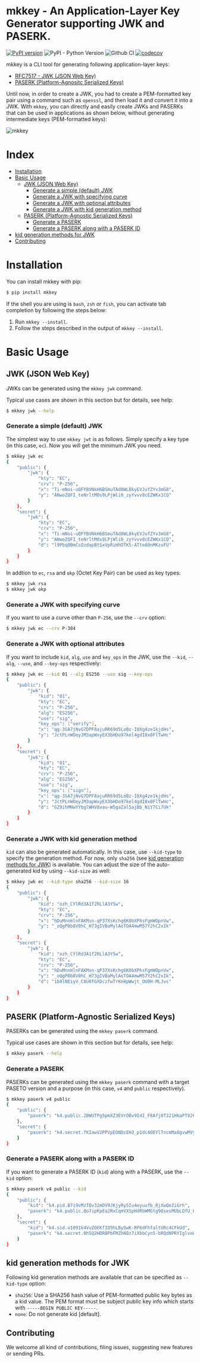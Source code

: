 # mkkey - An Application-Layer Key Generator supporting JWK and PASERK.

[![PyPI version](https://badge.fury.io/py/mkkey.svg)](https://badge.fury.io/py/mkkey)
![PyPI - Python Version](https://img.shields.io/pypi/pyversions/mkkey)
![Github CI](https://github.com/dajiaji/mkkey/actions/workflows/python-package.yml/badge.svg)
[![codecov](https://codecov.io/gh/dajiaji/mkkey/branch/main/graph/badge.svg?token=QN8GXEYEP3)](https://codecov.io/gh/dajiaji/mkkey)

mkkey is a CLI tool for generating following application-layer keys:
- [RFC7517 - JWK (JSON Web Key)](https://datatracker.ietf.org/doc/html/rfc7517)
- [PASERK (Platform-Agnositc Serialized Keys)](https://github.com/paseto-standard/paserk)

Until now, in order to create a JWK, you had to create a PEM-formatted key pair using a command
such as `openssl`, and then load it and convert it into a JWK. With `mkkey`, you can
directly and easily create JWKs and PASERKs that can be used in applications as shown below,
without generating intermediate keys (PEM-formatted keys):

![mkkey](https://github.com/dajiaji/mkkey/wiki/images/mkkey_header.png)

# Index

- [Installation](#installation)
- [Basic Usage](#basic-usage)
  - [JWK (JSON Web Key)](#jwk-json-web-key)
      - [Generate a simple (default) JWK](#generate-a-simple-default-jwk)
      - [Generate a JWK with specifying curve](#generate-a-jwk-with-specifying-curve)
      - [Generate a JWK with optional attributes](#generate-a-jwk-with-optional-attributes)
      - [Generate a JWK with kid generation method](#generate-a-jwk-with-kid-generation-method)
  - [PASERK (Platform-Agnostic Serialized Keys)](#paserk-platform-agnostic-serialized-keys)
      - [Generate a PASERK](#generate-a-paserk)
      - [Generate a PASERK along with a PASERK ID](#generate-a-paserk-along-with-a-paserk-id)
- [kid generation methods for JWK](#kid-generation-methods-for-jwk)
- [Contributing](#contributing)

# Installation

You can install mkkey with pip:

```sh
$ pip install mkkey
```

If the shell you are using is `bash`, `zsh` or `fish`, you can activate tab completion
by following the steps below:

1. Run `mkkey --install`.
2. Follow the steps described in the output of `mkkey --install`.

# Basic Usage

## JWK (JSON Web Key)

JWKs can be generated using the `mkkey jwk` command.

Typical use cases are shown in this section but for details, see help:

```sh
$ mkkey jwk --help
```

### Generate a simple (default) JWK

The simplest way to use `mkkey jwt` is as follows. Simply specify a key type (in this case, `ec`).
Now you will get the minimum JWK you need.

```sh
$ mkkey jwk ec
{
    "public": {
        "jwk": {
            "kty": "EC",
            "crv": "P-256",
            "x": "Ti-mNoi-uQFYBVNkH6BSmuTAd8WL8kyEVJufZYv3mG8",
            "y": "ANwoZQFI_teNrltM0s9LPjWli0_zyYvvv8cEZWKx1CQ"
        }
    },
    "secret": {
        "jwk": {
            "kty": "EC",
            "crv": "P-256",
            "x": "Ti-mNoi-uQFYBVNkH6BSmuTAd8WL8kyEVJufZYv3mG8",
            "y": "ANwoZQFI_teNrltM0s9LPjWli0_zyYvvv8cEZWKx1CQ",
            "d": "l9Pbq0BmCsOzdapBtSxVpRiHhDTK5-ATteA0nMKzvFU"
        }
    }
}
```

In addtion to `ec`, `rsa` and `okp` (Octet Key Pair) can be used as key types:

```sh
$ mkkey jwk rsa
$ mkkey jwk okp
```

### Generate a JWK with specifying curve

If you want to use a curve other than `P-256`, use the `--crv` option:

```sh
$ mkkey jwk ec --crv P-384
```

### Generate a JWK with optional attributes

If you want to include `kid`, `alg`, `use` and `key_ops` in the JWK,
use the `--kid`, `--alg`, `--use`, and `--key-ops` respectively:

```sh
$ mkkey jwk ec --kid 01 --alg ES256 --use sig --key-ops
{
    "public": {
        "jwk": {
            "kid": "01",
            "kty": "EC",
            "crv": "P-256",
            "alg": "ES256",
            "use": "sig",
            "key_ops": ["verify"],
            "x": "qg-3SA7jNvG7DPF8ajuRR69d5LoBz-I8Xg4ze1kjdHs",
            "y": "JctPLnWOeyJM3apWxyEX3bHDo97kel4gdI8x0FlTwHc"
        }
    },
    "secret": {
        "jwk": {
            "kid": "01",
            "kty": "EC",
            "crv": "P-256",
            "alg": "ES256",
            "use": "sig",
            "key_ops": ["sign"],
            "x": "qg-3SA7jNvG7DPF8ajuRR69d5LoBz-I8Xg4ze1kjdHs",
            "y": "JctPLnWOeyJM3apWxyEX3bHDo97kel4gdI8x0FlTwHc",
            "d": "GZ9ihMNwYYbglWHV8vau-W5gaZal5ajBb_NiY7Ci7Uk"
        }
    }
}
```

### Generate a JWK with kid generation method

`kid` can also be generated automatically. In this case, use `--kid-type` to specify the generation method.
For now, only `sha256` (see [kid generation methods for JWK](#kid-generation-methods-for-jwk)) is available.
You can adjust the size of the auto-generated kid by using `--kid-size` as well:

```sh
$ mkkey jwk ec --kid-type sha256 --kid-size 16
{
    "public": {
        "jwk": {
            "kid": "ozh_CYlRd3A1f2RLlA3Y5w",
            "kty": "EC",
            "crv": "P-256",
            "x": "hDuMnnmlnFAKMsn-qP37XsKchg6K0bXPhsFgmWOpnVw",
            "y": "_oQgP8b8V0hC_H73gIVBaMylAoTOA4mwM57Y2hC2xIk"
        }
    },
    "secret": {
        "jwk": {
            "kid": "ozh_CYlRd3A1f2RLlA3Y5w",
            "kty": "EC",
            "crv": "P-256",
            "x": "hDuMnnmlnFAKMsn-qP37XsKchg6K0bXPhsFgmWOpnVw",
            "y": "_oQgP8b8V0hC_H73gIVBaMylAoTOA4mwM57Y2hC2xIk",
            "d": "1b0lNEiyV_C8U0fGXDczfwTrKnHpWwjt_OU0H-MLJvs"
        }
    }
}
```

## PASERK (Platform-Agnostic Serialized Keys)

PASERKs can be generated using the `mkkey paserk` command.

Typical use cases are shown in this section but for details, see help:

```sh
$ mkkey paserk --help
```

### Generate a PASERK

PASERKs can be generated using the `mkkey paserk` command with a target PASETO version
and a purpose (in this case, `v4` and `public` respectively).

```sh
$ mkkey paserk v4 public
{
    "public": {
        "paserk": "k4.public.2BWUTPg5pmXZ3EVrOBv9I4I_F8Afj0TJ21HkaPT926M"
    },
    "secret": {
        "paserk": "k4.secret.fKIawV2PPVpEONDcEH3_p1dc4OEYlTncmMa8gvwMVy_YFZRM-DmmZdncRWs4G_0jgj8XwB-PRMnbUeRo9P3bow"
    }
}

```

### Generate a PASERK along with a PASERK ID

If you want to generate a PASERK ID (`kid`) along with a PASERK, use the `--kid` option:

```sh
$ mkkey paserk v4 public --kid
{
    "public": {
        "kid": "k4.pid.B7i9vMzTQv32mDV9JKjyRy5Iu4eyuufb_RjXwQeZiGrh",
        "paserk": "k4.public.Qo7ipKpEa2RxCqmVXSpHdRbWMGtg9QsesMUbLQfU_Pw"
    },
    "secret": {
        "kid": "k4.sid.v1091k4VuZOEKfIO5hLByGwK-RP6dFhfaltURc4CFkUd",
        "paserk": "k4.secret.0h5Q2HDR8PbFMZhN8z7iXbbCyn5-bRQdNPRYIglvnWdCjuKkqkRrZHEKqZVdKkd1FtYwa2D1Cx6wxRstB9T8_A"
    }
}
```

## kid generation methods for JWK

Following kid generation methods are available that can be specified as `--kid-type` option:

- `sha256`: Use a SHA256 hash value of PEM-formatted public key bytes as a kid value. The PEM format must be subject public key info which starts with `-----BEGIN PUBLIC KEY-----`.
- `none`: Do not generate kid [default].

## Contributing

We welcome all kind of contributions, filing issues, suggesting new features or sending PRs.
